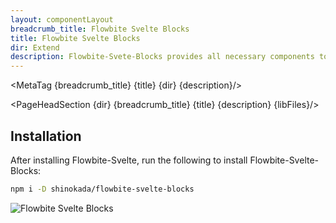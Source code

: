 ```yaml
---
layout: componentLayout
breadcrumb_title: Flowbite Svelte Blocks
title: Flowbite Svelte Blocks
dir: Extend
description: Flowbite-Svete-Blocks provides all necessary components to get started quickly
---
```


<MetaTag {breadcrumb_title} {title} {dir} {description}/>

<script>
  import { PageHeadSection, MetaTag } from '../utils'
  import { A, List, Li, Img} from '$lib'
  const libFiles ={
  "GitHub Repo": "https://github.com/shinokada/flowbite-svelte-blocks",
  Docs: "https://shinokada.github.io/flowbite-svelte-blocks/",
  Demo: "https://flowbite-svelte-blocks.vercel.app/"
  }

</script>

<PageHeadSection {dir} {breadcrumb_title} {title} {description} {libFiles}/>

## Installation

After installing Flowbite-Svelte, run the following to install Flowbite-Svelte-Blocks:

```sh
npm i -D shinokada/flowbite-svelte-blocks
```

<Img src="/images/flowbite-svelte-blocks-optimized.png" alt="Flowbite Svelte Blocks" />
